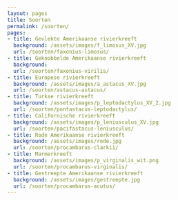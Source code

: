 ```yaml
---
layout: pages
title: Soorten
permalink: /soorten/
pages:
- title: Gevlekte Amerikaanse rivierkreeft
  background: /assets/images/f_limosus_XV.jpg
  url: /soorten/faxonius-limosus/
- title: Geknobbelde Amerikaanse rivierkreeft
  background: 
  url: /soorten/faxonius-virilis/
- title: Europese rivierkreeft
  background: /assets/images/a_astacus_XV.jpg
  url: /soorten/astacus-astacus/
- title: Turkse rivierkreeft
  background: /assets/images/p_leptodactylus_XV_2.jpg
  url: /soorten/pontastacus-leptodactylus/
- title: Californische rivierkreeft
  background: /assets/images/p_leniusculus_XV.jpg
  url: /soorten/pacifastacus-leniusculus/
- title: Rode Amerikaanse rivierkreeft
  background: /assets/images/rode.jpg
  url: /soorten/procambarus-clarkii/
- title: Marmerkreeft
  background: /assets/images/p_virginalis_wit.png
  url: /soorten/procambarus-virginalis/
- title: Gestreepte Amerikaanse rivierkreeft
  background: /assets/images/gestreepte.jpg
  url: /soorten/procambarus-acutus/
---
```

